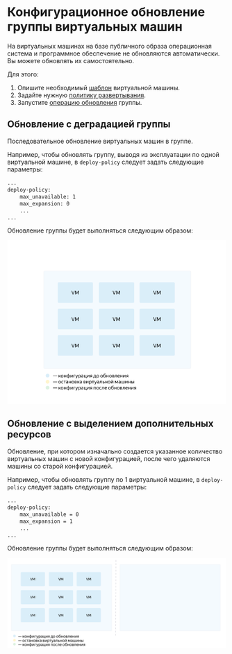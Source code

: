 # Конфигурационное обновление группы виртуальных машин

На виртуальных машинах на базе публичного образа операционная система и программное обеспечение не обновляются автоматически. Вы можете обновлять их самостоятельно.

Для этого:

1. Опишите необходимый [шаблон](instance-template.md) виртуальной машины.
1. Задайте нужную [политику развертывания](policies.md#deploy-policy).
1. Запустите [операцию обновления](../../operations/instance-groups/update.md) группы.

## Обновление с деградацией группы

Последовательное обновление виртуальных машин в группе.

Например, чтобы обновлять группу, выводя из эксплуатации по одной виртуальной машине, в `deploy-policy` следует задать следующие параметры:

```
...
deploy-policy:
    max_unavailable: 1
    max_expansion: 0
    ...
...
```

Обновление группы будет выполняться следующим образом:

![Rolling update](../../../_assets/instance-groups/rolling-update.gif "Rolling update")

## Обновление с выделением дополнительных ресурсов

Обновление, при котором изначально создается указанное количество виртуальных машин с новой конфигурацией, после чего удаляются машины со старой конфигурацией.

Например, чтобы обновлять группу по 1 виртуальной машине, в `deploy-policy` следует задать следующие параметры:

```
...
deploy-policy:
    max_unavailable = 0
    max_expansion = 1
    ...
...
```

Обновление группы будет выполняться следующим образом:

![Blue-green deployment](../../../_assets/instance-groups/blue-green.gif "Blue-green deployment")
